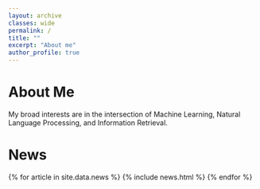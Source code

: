 ```yaml
---
layout: archive
classes: wide
permalink: /
title: ""
excerpt: "About me"
author_profile: true
---
```


# About Me
My broad interests are in the intersection of Machine Learning, Natural Language Processing, and Information Retrieval.

# News
<table>
{% for article in site.data.news %}
<tr>
{% include news.html %}
</tr>
{% endfor %}
</table>